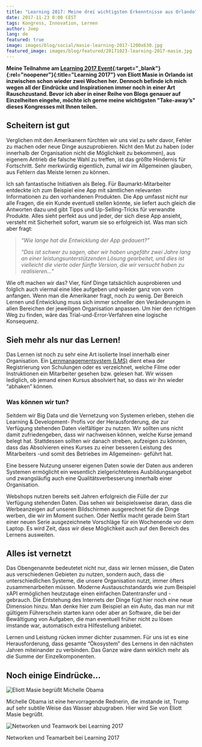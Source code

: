 ```yaml
---
title: "Learning 2017: Meine drei wichtigsten Erkenntnisse aus Orlando"
date: 2017-11-23 8:00 CEST
tags: Kongress, Innovation, Lernen
author: Joep
lang: de
featured: true
image: images/blog/social/masie-learning-2017-1200x630.jpg
featured_image: images/blog/featured/20171023-learning-2017-masie.jpg
---
```


**Meine Teilnahme am [Learning 2017 Event](https://www.learning2017.com){:target="_blank"}{:rel="noopener"}{:title="Learning 2017"} von Eliott Masie in Orlando ist inzwischen schon wieder zwei Wochen her. Dennoch befinde ich mich wegen all der Eindrücke und Inspirationen immer noch in einer Art Rauschzustand. Bevor ich aber in einer Reihe von Blogs genauer auf Einzelheiten eingehe, möchte ich gerne meine wichtigsten "Take-away’s" dieses Kongresses mit Ihnen teilen.**

## Scheitern ist gut

Verglichen mit den Amerikanern fürchten wir uns viel zu sehr davor, Fehler zu machen oder neue Dinge auszuprobieren. Nicht den Mut zu haben (oder innerhalb der Organisation nicht die Möglichkeit zu bekommen), aus eigenem Antrieb die falsche Wahl zu treffen, ist das größte Hindernis für Fortschritt. Sehr merkwürdig eigentlich, zumal wir im Allgemeinen glauben, aus Fehlern das Meiste lernen zu können.

Ich sah fantastische Initiativen als Beleg. Für Baumarkt-Mitarbeiter entdeckte ich zum Beispiel eine App mit sämtlichen relevanten Informationen zu den vorhandenen Produkten. Die App umfasst nicht nur alle Fragen, die ein Kunde eventuell stellen könnte, sie liefert auch gleich die Antworten dazu und gibt Tipps und Up-Selling-Tricks für verwandte Produkte. Alles sieht perfekt aus und jeder, der sich diese App ansieht, versteht mit Sicherheit sofort, warum sie so erfolgreich ist. Was man sich aber fragt:

>*“Wie lange hat die Entwicklung der App gedauert?”*
>
>*“Das ist schwer zu sagen, aber wir haben ungefähr zwei Jahre lang an einer leistungsunterstützenden Lösung gearbeitet, und dies ist vielleicht die vierte oder fünfte Version, die wir versucht haben zu realisieren...”*

Wie oft machen wir das? Vier, fünf Dinge tatsächlich ausprobieren und folglich auch viermal eine Idee aufgeben und wieder ganz von vorn anfangen. Wenn man die Amerikaner fragt, noch zu wenig. Der Bereich Lernen und Entwicklung muss sich immer schneller den Veränderungen in allen Bereichen der jeweiligen Organisation anpassen. Um hier den richtigen Weg zu finden, wäre das Trial-und-Error-Verfahren eine logische Konsequenz.

## Sieh mehr als nur das Lernen!

Das Lernen ist noch zu sehr eine Art isolierte Insel innerhalb einer Organisation. Ein [Lernmanagementsystem (LMS)](/capp-bilden) dient etwa der Registrierung von Schulungen oder es verzeichnet, welche Filme oder Instruktionen ein Mitarbeiter gesehen bzw. gelesen hat. Wir wissen lediglich, ob jemand einen Kursus absolviert hat, so dass wir ihn wieder “abhaken” können.

### Was können wir tun?

Seitdem wir Big Data und die Vernetzung von Systemen erleben, stehen die Learning & Development- Profis vor der Herausforderung, die zur Verfügung stehenden Daten vielfältiger zu nutzen. Wir sollten uns nicht damit zufriedengeben, dass wir nachweisen können, welche Kurse jemand belegt hat. Stattdessen sollten wir danach streben, aufzeigen zu können, dass das Absolvieren eines Kurses zu einer besseren Leistung des Mitarbeiters -und somit des Betriebes im Allgemeinen- geführt hat.

Eine bessere Nutzung unserer eigenen Daten sowie der Daten aus anderen Systemen ermöglicht ein wesentlich zielgerichteteres Ausbildungsangebot und zwangsläufig auch eine Qualitätsverbesserung innerhalb einer Organisation.

Webshops nutzen bereits seit Jahren erfolgreich die Fülle der zur Verfügung stehenden Daten. Das sehen wir beispielsweise daran, dass die Werbeanzeigen auf unseren Bildschirmen ausgerechnet für die Dinge werben, die wir im Moment suchen. Oder Netflix macht gerade beim Start einer neuen Serie ausgezeichnete Vorschläge für ein Wochenende vor dem Laptop. Es wird Zeit, dass wir diese Möglichkeit auch auf den Bereich des Lernens ausweiten.

## Alles ist vernetzt

Das Obengenannte bedeutetet nicht nur, dass wir lernen müssen, die Daten aus verschiedenen Gebieten zu nutzen, sondern auch, dass die unterschiedlichen Systeme, die unsere Organisation nutzt, immer öfters zusammenarbeiten müssen. Moderne Austauschstandards wie zum Beispiel xAPI ermöglichen heutzutage einen einfachen Datentransfer und -gebrauch. Die Entstehung des Internets der Dinge fügt hier noch eine neue Dimension hinzu. Man denke hier zum Beispiel an ein Auto, das man nur mit gültigem Führerschein starten kann oder aber an Software, die bei der Bewältigung von Aufgaben, die man eventuell früher nicht zu lösen imstande war, automatisch extra Hilfestellung anbietet.

Lernen und Leistung rücken immer dichter zusammen. Für uns ist es eine Herausforderung, dass gesamte “Ökosystem” des Lernens in den nächsten Jahren miteinander zu verbinden. Das Ganze wäre dann wirklich mehr als die Summe der Einzelkomponenten.

## Noch einige Eindrücke...

![Eliott Masie begrüßt Michelle Obama](/images/blog/masie-learning-obama.jpg)
<p class="caption">Michelle Obama ist eine hervorragende Rednerin, die imstande ist, Trump auf sehr subtile Weise das Wasser abzugraben. Hier wird Sie von Eliott Masie begrüßt.</p>

![Networken und Teamwork bei Learning 2017](/images/blog/masie-learning-network.jpg)
<p class="caption">Networken und Teamarbeit bei Learning 2017</p>
